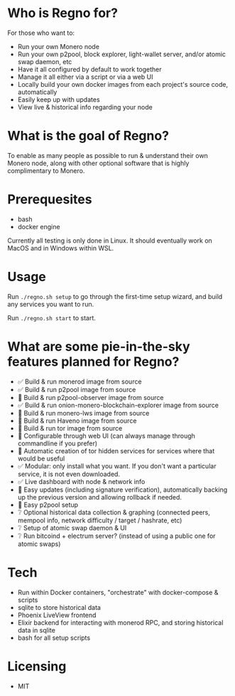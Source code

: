 # Who is Regno for?
For those who want to:
- Run your own Monero node
- Run your own p2pool, block explorer, light-wallet server, and/or atomic swap daemon, etc
- Have it all configured by default to work together
- Manage it all either via a script or via a web UI
- Locally build your own docker images from each project's source code, automatically
- Easily keep up with updates
- View live & historical info regarding your node

# What is the goal of Regno?
To enable as many people as possible to run & understand their own Monero node, along with other optional software that is highly complimentary to Monero.

# Prerequesites
- bash
- docker engine

Currently all testing is only done in Linux. It should eventually work on MacOS and in Windows within WSL.

# Usage
Run `./regno.sh setup` to go through the first-time setup wizard, and build any services you want to run.

Run `./regno.sh start` to start.

# What are some pie-in-the-sky features planned for Regno?
- ✅ Build & run monerod image from source
- ✅ Build & run p2pool image from source
- 🔧 Build & run p2pool-observer image from source
- ✅ Build & run onion-monero-blockchain-explorer image from source
- 🔧 Build & run monero-lws image from source
- 🔧 Build & run Haveno image from source
- 🔧 Build & run tor image from source
- 🔧 Configurable through web UI (can always manage through commandline if you prefer)
- 🔧 Automatic creation of tor hidden services for services where that would be useful
- ✅ Modular: only install what you want. If you don't want a particular service, it is not even downloaded.
- ✅ Live dashboard with node & network info
- 🔧 Easy updates (including signature verification), automatically backing up the previous version and allowing rollback if needed.
- 🔧 Easy p2pool setup
- ❔ Optional historical data collection & graphing (connected peers, mempool info, network difficulty / target / hashrate, etc)
- ❔ Setup of atomic swap daemon & UI
- ❔ Run bitcoind + electrum server? (instead of using a public one for atomic swaps)

# Tech
- Run within Docker containers, "orchestrate" with docker-compose & scripts
- sqlite to store historical data
- Phoenix LiveView frontend
- Elixir backend for interacting with monerod RPC, and storing historical data in sqlite
- bash for all setup scripts

# Licensing
- MIT
